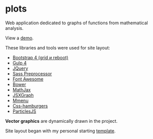 # plots
<p>Web application dedicated to graphs of functions from mathematical analysis.</p>

<p>View a <a href="https://igor-muram.github.io/plots/index.html" target="_blank">demo</a>.</p>

<p>These libraries and tools were used for site layout:</p>

<ul>
	<li><a href="https://bootstrap-4.ru" target="_blank">Bootstrap 4 (grid и reboot)</a></li>
	<li><a href="https://gulpjs.com" target="_blank">Gulp 4</a></li>
	<li><a href="https://jquery.com" target="_blank">JQuery</a></li>
	<li><a href="https://sass-scss.ru" target="_blank">Sass Preprocessor</a></li>
	<li><a href="https://fontawesome.com" target="_blank">Font Awesome</a></li>
	<li><a href="https://bower.io" target="_blank">Bower</a></li>
	<li><a href="https://www.mathjax.org" target="_blank">MathJax</a></li>
	<li><a href="https://jsxgraph.uni-bayreuth.de/wp/index.html" target="_blank">JSXGraph</a></li>
	<li><a href="https://mmenujs.com" target="_blank">Mmenu</a></li>
	<li><a href="https://jonsuh.com/hamburgers/" target="_blank">Css-hamburgers</a></li>
	<li><a href="https://vincentgarreau.com/particles.js/" target="_blank">ParticlesJS</a></li>
</ul>

<p><b>Vector graphics</b> are dynamically drawn in the project.</p>

<p>Site layout began with my personal starting <a href="https://igor-muram.github.io/webtemplate/index.html" target="_blank">template</a>.</p>